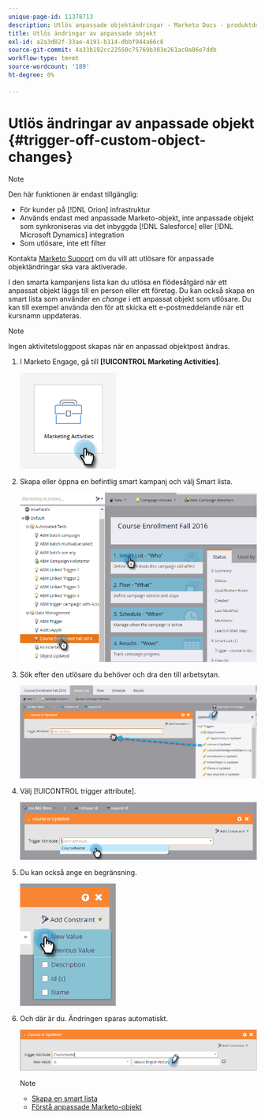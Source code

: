 ```yaml
---
unique-page-id: 11378713
description: Utlös anpassade objektändringar - Marketo Docs - produktdokumentation
title: Utlös ändringar av anpassade objekt
exl-id: a2a3d82f-33ae-4191-b114-dbbf944a66c8
source-git-commit: 4a33b192cc22550c75769b383e261ac0a86e7ddb
workflow-type: tm+mt
source-wordcount: '189'
ht-degree: 0%

---
```


# Utlös ändringar av anpassade objekt {#trigger-off-custom-object-changes}

>[!NOTE]
>
>Den här funktionen är endast tillgänglig:
>
>* För kunder på [!DNL Orion] infrastruktur
>* Används endast med anpassade Marketo-objekt, inte anpassade objekt som synkroniseras via det inbyggda [!DNL Salesforce] eller [!DNL Microsoft Dynamics] integration
>* Som utlösare, inte ett filter
>
>Kontakta [Marketo Support](https://nation.marketo.com/t5/Support/ct-p/Support) om du vill att utlösare för anpassade objektändringar ska vara aktiverade.

I den smarta kampanjens lista kan du utlösa en flödesåtgärd när ett anpassat objekt läggs till en person eller ett företag. Du kan också skapa en smart lista som använder en *change* i ett anpassat objekt som utlösare. Du kan till exempel använda den för att skicka ett e-postmeddelande när ett kursnamn uppdateras.

>[!NOTE]
>
>Ingen aktivitetsloggpost skapas när en anpassad objektpost ändras.

1. I Marketo Engage, gå till **[!UICONTROL Marketing Activities]**.

   ![](assets/trigger-off-custom-object-changes-1.png)

1. Skapa eller öppna en befintlig smart kampanj och välj Smart lista.

   ![](assets/trigger-off-custom-object-changes-2.png)

1. Sök efter den utlösare du behöver och dra den till arbetsytan.

   ![](assets/trigger-off-custom-object-changes-3.png)

1. Välj [!UICONTROL trigger attribute].

   ![](assets/trigger-off-custom-object-changes-4.png)

1. Du kan också ange en begränsning.

   ![](assets/trigger-off-custom-object-changes-5.png)

1. Och där är du. Ändringen sparas automatiskt.

   ![](assets/trigger-off-custom-object-changes-6.png)

   >[!NOTE]
   >
   >* [Skapa en smart lista](/help/marketo/product-docs/core-marketo-concepts/smart-lists-and-static-lists/creating-a-smart-list/create-a-smart-list.md)
   >* [Förstå anpassade Marketo-objekt](/help/marketo/product-docs/administration/marketo-custom-objects/understanding-marketo-custom-objects.md)

